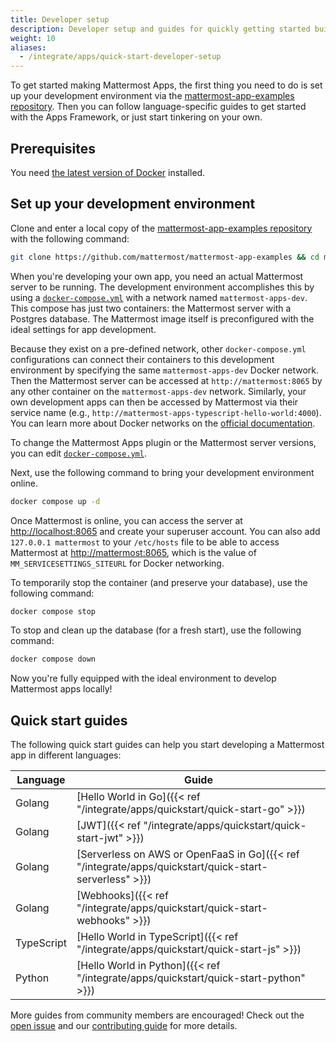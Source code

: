 ```yaml
---
title: Developer setup
description: Developer setup and guides for quickly getting started building apps
weight: 10
aliases:
  - /integrate/apps/quick-start-developer-setup
---
```


To get started making Mattermost Apps, the first thing you need to do is set up your development environment via the [mattermost-app-examples repository](https://github.com/mattermost/mattermost-app-examples). Then you can follow language-specific guides to get started with the Apps Framework, or just start tinkering on your own.

## Prerequisites

You need [the latest version of Docker](https://docs.docker.com/get-docker/) installed.

## Set up your development environment

Clone and enter a local copy of the [mattermost-app-examples repository](https://github.com/mattermost/mattermost-app-examples) with the following command:

```sh
git clone https://github.com/mattermost/mattermost-app-examples && cd mattermost-app-examples
```

When you're developing your own app, you need an actual Mattermost server to be running. The development environment accomplishes this by using a [`docker-compose.yml`](https://github.com/mattermost/mattermost-app-examples/blob/master/docker-compose.yml) with a network named `mattermost-apps-dev`. This compose has just two containers: the Mattermost server with a Postgres database. The Mattermost image itself is preconfigured with the ideal settings for app development. 

Because they exist on a pre-defined network, other `docker-compose.yml` configurations can connect their containers to this development environment by specifying the same `mattermost-apps-dev` Docker network. Then the Mattermost server can be accessed at `http://mattermost:8065` by any other container on the `mattermost-apps-dev` network. Similarly, your own development apps can then be accessed by Mattermost via their service name (e.g., `http://mattermost-apps-typescript-hello-world:4000`). You can learn more about Docker networks on the [official documentation](https://docs.docker.com/network/).

To change the Mattermost Apps plugin or the Mattermost server versions, you can edit [`docker-compose.yml`](https://github.com/mattermost/mattermost-app-examples/blob/master/docker-compose.yml).

Next, use the following command to bring your development environment online.

```sh
docker compose up -d
```

Once Mattermost is online, you can access the server at [http://localhost:8065](http://localhost:8065) and create your superuser account. You can also add `127.0.0.1 mattermost` to your `/etc/hosts` file to be able to access Mattermost at [http://mattermost:8065](http://mattermost:8065), which is the value of `MM_SERVICESETTINGS_SITEURL` for Docker networking.

To temporarily stop the container (and preserve your database), use the following command:

```sh
docker compose stop
```

To stop and clean up the database (for a fresh start), use the following command:

```sh
docker compose down
```

Now you're fully equipped with the ideal environment to develop Mattermost apps locally! 

## Quick start guides

The following quick start guides can help you start developing a Mattermost app in different languages:

| Language                | Guide                                                                                             |
|-------------------------|---------------------------------------------------------------------------------------------------|
| Golang                  | [Hello World in Go]({{< ref "/integrate/apps/quickstart/quick-start-go" >}})                      |
| Golang                  | [JWT]({{< ref "/integrate/apps/quickstart/quick-start-jwt" >}})                                   |
| Golang                  | [Serverless on AWS or OpenFaaS in Go]({{< ref "/integrate/apps/quickstart/quick-start-serverless" >}})  |
| Golang                  | [Webhooks]({{< ref "/integrate/apps/quickstart/quick-start-webhooks" >}})                         |
| TypeScript              | [Hello World in TypeScript]({{< ref "/integrate/apps/quickstart/quick-start-js" >}})              |
| Python                  | [Hello World in Python]({{< ref "/integrate/apps/quickstart/quick-start-python" >}})              |

More guides from community members are encouraged! Check out the [open issue](https://github.com/mattermost/mattermost-plugin-apps/issues/351) and our [contributing guide](https://developers.mattermost.com/contribute/getting-started/) for more details.

